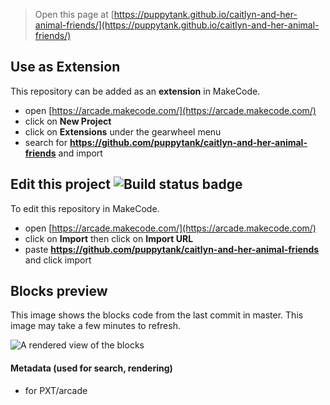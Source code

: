  


> Open this page at [https://puppytank.github.io/caitlyn-and-her-animal-friends/](https://puppytank.github.io/caitlyn-and-her-animal-friends/)

## Use as Extension

This repository can be added as an **extension** in MakeCode.

* open [https://arcade.makecode.com/](https://arcade.makecode.com/)
* click on **New Project**
* click on **Extensions** under the gearwheel menu
* search for **https://github.com/puppytank/caitlyn-and-her-animal-friends** and import

## Edit this project ![Build status badge](https://github.com/puppytank/caitlyn-and-her-animal-friends/workflows/MakeCode/badge.svg)

To edit this repository in MakeCode.

* open [https://arcade.makecode.com/](https://arcade.makecode.com/)
* click on **Import** then click on **Import URL**
* paste **https://github.com/puppytank/caitlyn-and-her-animal-friends** and click import

## Blocks preview

This image shows the blocks code from the last commit in master.
This image may take a few minutes to refresh.

![A rendered view of the blocks](https://github.com/puppytank/caitlyn-and-her-animal-friends/raw/master/.github/makecode/blocks.png)

#### Metadata (used for search, rendering)

* for PXT/arcade
<script src="https://makecode.com/gh-pages-embed.js"></script><script>makeCodeRender("{{ site.makecode.home_url }}", "{{ site.github.owner_name }}/{{ site.github.repository_name }}");</script>
